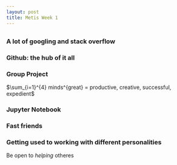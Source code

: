 ```yaml
---
layout: post
title: Metis Week 1
---
```

##

### A lot of googling and stack overflow


### Github: the hub of it all


### Group Project

$\sum_{i=1}^{4} minds^{great} = productive, creative, successful, expedient$



### Jupyter Notebook




### Fast friends



### Getting used to working with different personalities  

Be open to *helping* otheres
